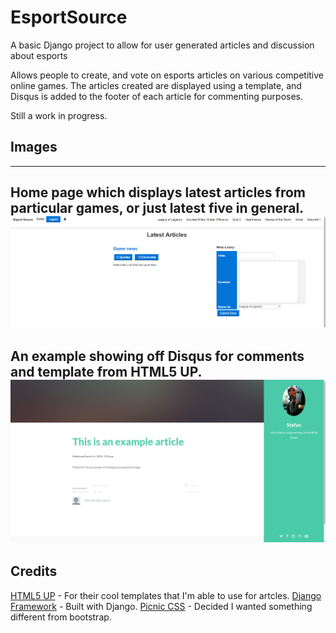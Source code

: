 # EsportSource
A basic Django project to allow for user generated articles and discussion about esports

Allows people to create, and vote on esports articles on various competitive online games.
The articles created are displayed using a template, and Disqus is added to the footer of each
article for commenting purposes.

Still a work in progress.

## Images
---------------------------------------
Home page which displays latest articles from particular games, or just latest five in general.
![Home Page](https://github.com/Sgawrys/EsportSource/raw/master/media/esportsource_1.png "Login")
---------------------------------------
An example showing off Disqus for comments and template from HTML5 UP.
![Article Example](https://github.com/Sgawrys/EsportSource/raw/master/media/esportsource_2.png "Article")
---------------------------------------
## Credits

[HTML5 UP](html5up.net) - For their cool templates that I'm able to use for artcles.
[Django Framework](https://www.djangoproject.com/) - Built with Django.
[Picnic CSS](http://www.picnicss.com/) - Decided I wanted something different from bootstrap.
